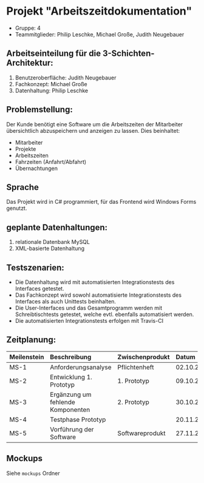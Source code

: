# Projekt "Arbeitszeitdokumentation"

* Gruppe: 4
* Teammitglieder: Philip Leschke, Michael Große, Judith Neugebauer

## Arbeitseinteilung für die 3-Schichten-Architektur: 

1. Benutzeroberfläche: Judith Neugebauer
2. Fachkonzept: Michael Große
3. Datenhaltung: Philip Leschke

## Problemstellung: 
Der Kunde benötigt eine Software um die Arbeitszeiten der Mitarbeiter übersichtlich abzuspeichern und anzeigen zu lassen. Dies beinhaltet:
* Mitarbeiter
* Projekte
* Arbeitszeiten
* Fahrzeiten (Anfahrt/Abfahrt)
* Übernachtungen

## Sprache
Das Projekt wird in C# programmiert, für das Frontend wird Windows Forms genutzt.

## geplante Datenhaltungen: 

1. relationale Datenbank MySQL
2. XML-basierte Datenhaltung

## Testszenarien:
* Die Datenhaltung wird mit automatisierten Integrationstests des Interfaces getestet.
* Das Fachkonzept wird sowohl automatisierte Integrationstests des Interfaces als auch Unittests beinhalten.
* Die User-Interfaces und das Gesamtprogramm werden mit Schreibtischtests getestet, welche evtl. ebenfalls automatisiert werden.
* Die automatisierten Integrationstests erfolgen mit Travis-CI

## Zeitplanung:

| Meilenstein            | Beschreibung                  | Zwischenprodukt       | Datum      |
|:---------------------- |:----------------------------- |:--------------------- |:---------- |
| MS-1                   | Anforderungsanalyse           | Pflichtenheft         | 02.10.2015 |
|MS-2                    |Entwicklung 1. Prototyp        |1. Prototyp            | 09.10.2015 |
|MS-3                    |Ergänzung um fehlende Komponenten|2. Prototyp          |30.10.2015  |
|MS-4                    |Testphase Prototyp             |                       |20.11.2015  |
|MS-5                    |Vorführung der Software        |Softwareprodukt        |27.11.2015  |

## Mockups
Siehe `mockups` Ordner
